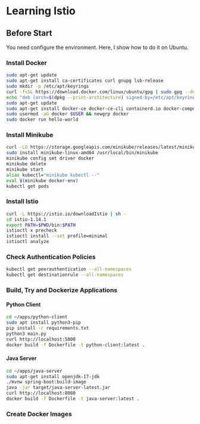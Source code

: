 # Learning Istio

## Before Start

You need configure the environment.
Here, I show how to do it on Ubuntu.

### Install Docker

```sh
sudo apt-get update
sudo apt-get install ca-certificates curl gnupg lsb-release
sudo mkdir -p /etc/apt/keyrings
curl -fsSL https://download.docker.com/linux/ubuntu/gpg | sudo gpg --dearmor -o /etc/apt/keyrings/docker.gpg
echo "deb [arch=$(dpkg --print-architecture) signed-by=/etc/apt/keyrings/docker.gpg] https://download.docker.com/linux/ubuntu $(lsb_release -cs) stable" | sudo tee /etc/apt/sources.list.d/docker.list > /dev/null
sudo apt-get update
sudo apt-get install docker-ce docker-ce-cli containerd.io docker-compose-plugin
sudo usermod -aG docker $USER && newgrp docker
sudo docker run hello-world
```

### Install Minikube

```sh
curl -LO https://storage.googleapis.com/minikube/releases/latest/minikube-linux-amd64
sudo install minikube-linux-amd64 /usr/local/bin/minikube
minikube config set driver docker
minikube delete
minikube start
alias kubectl="minikube kubectl --"
eval $(minikube docker-env)
kubectl get pods
```

### Install Istio

```sh
curl -L https://istio.io/downloadIstio | sh -
cd istio-1.14.1
export PATH=$PWD/bin:$PATH
istioctl x precheck
istioctl install --set profile=minimal
istioctl analyze
```

### Check Authentication Policies

```sh
kubectl get peerauthentication --all-namespaces
kubectl get destinationrule --all-namespaces
```

### Build, Try and Dockerize Applications

#### Python Client

```sh
cd ~/apps/python-client
sudo apt install python3-pip
pip install -r requirements.txt
python3 main.py
curl http://localhost:5000
docker build -f Dockerfile -t python-client:latest .
```

#### Java Server

```sh
cd ~/apps/java-server
sudo apt-get install openjdk-17-jdk
./mvnw spring-boot:build-image
java -jar target/java-server-latest.jar
curl http://localhost:8080
docker build -f Dockerfile -t java-server:latest .
```

### Create Docker Images

```sh


```
